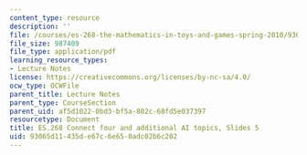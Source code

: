 ```yaml
---
content_type: resource
description: ''
file: /courses/es-268-the-mathematics-in-toys-and-games-spring-2010/93065d11435de67c6e650adc02b6c202_MITES_268S10_ses5_slides.pdf
file_size: 987409
file_type: application/pdf
learning_resource_types:
- Lecture Notes
license: https://creativecommons.org/licenses/by-nc-sa/4.0/
ocw_type: OCWFile
parent_title: Lecture Notes
parent_type: CourseSection
parent_uid: af5d1022-0bd3-bf5a-802c-68fd5e037397
resourcetype: Document
title: ES.268 Connect four and additional AI topics, Slides 5
uid: 93065d11-435d-e67c-6e65-0adc02b6c202
---
```

